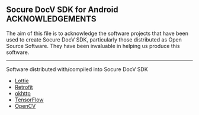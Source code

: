 Socure DocV SDK for Android ACKNOWLEDGEMENTS
-----------------------------------

The aim of this file is to acknowledge the software projects that have been used to create Socure DocV SDK, particularly those distributed as Open Source Software. They have been invaluable in helping us produce this software.

-----------------------------------

Software distributed with/compiled into Socure DocV SDK

- [Lottie](https://github.com/airbnb/lottie-android)
- [Retrofit](https://github.com/square/retrofit)
- [okhttp](https://github.com/square/okhttp)
- [TensorFlow](https://github.com/tensorflow/tensorflow)
- [OpenCV](https://github.com/opencv)
